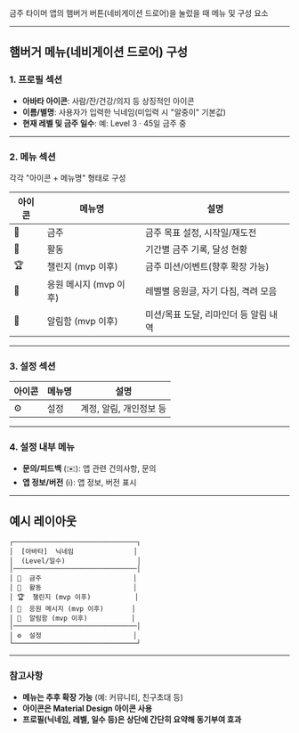 금주 타이머 앱의 햄버거 버튼(네비게이션 드로어)을 눌렀을 때 메뉴 및 구성 요소

---

## 햄버거 메뉴(네비게이션 드로어) 구성

### 1. 프로필 섹션
- **아바타 아이콘**: 사람/잔/건강/의지 등 상징적인 아이콘
- **이름/별명**: 사용자가 입력한 닉네임(미입력 시 "알중이" 기본값)
- **현재 레벨 및 금주 일수**: 예: Level 3 · 45일 금주 중

---

### 2. 메뉴 섹션
각각 "아이콘 + 메뉴명" 형태로 구성

| 아이콘         | 메뉴명      | 설명                                    |
|---------------|----------|-----------------------------------------|
| 🏁            | 금주       | 금주 목표 설정, 시작일/재도전           |
| 📅            | 활동       | 기간별 금주 기록, 달성 현황              |
| 🏆            | 챌린지 (mvp 이후) | 금주 미션/이벤트(향후 확장 가능)         |
| 💬            | 응원 메시지 (mvp 이후) | 레벨별 응원글, 자기 다짐, 격려 모음       |
| 🔔            | 알림함 (mvp 이후) | 미션/목표 도달, 리마인더 등 알림 내역     |

---

### 3. 설정 섹션

| 아이콘         | 메뉴명     | 설명          |
|---------------|------------|---------------|
| ⚙️            | 설정       | 계정, 알림, 개인정보 등 |

---

### 4. 설정 내부 메뉴

- **문의/피드백** (✉️): 앱 관련 건의사항, 문의
- **앱 정보/버전** (ℹ️): 앱 정보, 버전 표시

---

## 예시 레이아웃

```
┌───────────────────────────────┐
│  [아바타]  닉네임               │
│  (Level/일수)                  │
│───────────────────────────────│
│ 🏁  금주                       │
│ 📅  활동                       │
│ 🏆  챌린지 (mvp 이후)           │
│ 💬  응원 메시지 (mvp 이후)       │
│ 🔔  알림함 (mvp 이후)           │
│───────────────────────────────│
│ ⚙️  설정                       │
└───────────────────────────────┘
```

---

### 참고사항
- **메뉴는 추후 확장 가능** (예: 커뮤니티, 친구초대 등)
- **아이콘은 Material Design 아이콘 사용**
- **프로필(닉네임, 레벨, 일수 등)은 상단에 간단히 요약해 동기부여 효과**
